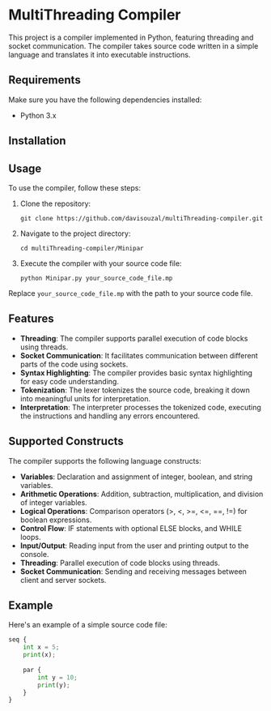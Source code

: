 # MultiThreading Compiler

This project is a compiler implemented in Python, featuring threading and socket communication. The compiler takes source code written in a simple language and translates it into executable instructions.

## Requirements

Make sure you have the following dependencies installed:

- Python 3.x

## Installation

## Usage

To use the compiler, follow these steps:

1. Clone the repository:

    ```
    git clone https://github.com/davisouzal/multiThreading-compiler.git
    ```

2. Navigate to the project directory:

    ```
    cd multiThreading-compiler/Minipar
    ```

3. Execute the compiler with your source code file:

    ```
    python Minipar.py your_source_code_file.mp
    ```

Replace `your_source_code_file.mp` with the path to your source code file.

## Features

- **Threading**: The compiler supports parallel execution of code blocks using threads.
- **Socket Communication**: It facilitates communication between different parts of the code using sockets.
- **Syntax Highlighting**: The compiler provides basic syntax highlighting for easy code understanding.
- **Tokenization**: The lexer tokenizes the source code, breaking it down into meaningful units for interpretation.
- **Interpretation**: The interpreter processes the tokenized code, executing the instructions and handling any errors encountered.

## Supported Constructs

The compiler supports the following language constructs:

- **Variables**: Declaration and assignment of integer, boolean, and string variables.
- **Arithmetic Operations**: Addition, subtraction, multiplication, and division of integer variables.
- **Logical Operations**: Comparison operators (>, <, >=, <=, ==, !=) for boolean expressions.
- **Control Flow**: IF statements with optional ELSE blocks, and WHILE loops.
- **Input/Output**: Reading input from the user and printing output to the console.
- **Threading**: Parallel execution of code blocks using threads.
- **Socket Communication**: Sending and receiving messages between client and server sockets.

## Example

Here's an example of a simple source code file:

```python
seq {
    int x = 5;
    print(x);
    
    par {
        int y = 10;
        print(y);
    }
}
